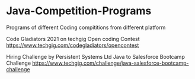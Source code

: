 # Java-Competition-Programs
Programs of different Coding compititions from different platform

Code Gladiators 2021 on techgig Open coding Contest
https://www.techgig.com/codegladiators/opencontest


Hiring Challenge by Persistent Systems Ltd
Java to Salesforce Bootcamp Challenge
https://www.techgig.com/challenge/java-salesforce-bootcamp-challenge
